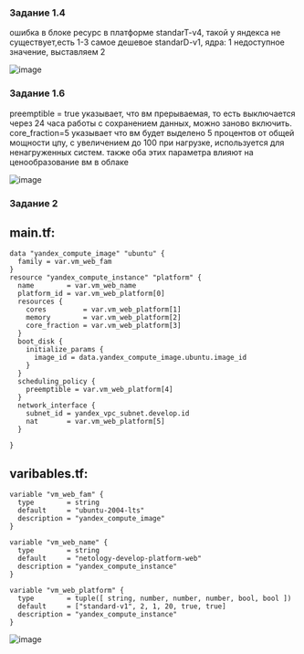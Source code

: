 ### Задание 1.4

ошибка в блоке ресурс в платформе standarT-v4, такой у яндекса не существует,есть 1-3 самое дешевое standarD-v1, 
ядра: 1 недоступное значение, выставляем 2


![image](https://github.com/user-attachments/assets/8fc47b66-bb21-42e8-9fa0-11191e2c4b2a)

### Задание 1.6

preemptible = true указывает, что вм прерываемая, то есть выключается через 24 часа работы с сохранением данных, можно заново включить.  
core_fraction=5 указывает что вм будет выделено 5 процентов от общей мощности цпу, с увеличением до 100 при нагрузке, используется для ненагруженных систем.
также оба этих параметра влияют на ценообразование вм в облаке

![image](https://github.com/user-attachments/assets/9df669c0-f9b2-439d-a59e-a6b5d346a07c)

### Задание 2

## main.tf: 
```
data "yandex_compute_image" "ubuntu" {
  family = var.vm_web_fam
}
resource "yandex_compute_instance" "platform" {
  name        = var.vm_web_name
  platform_id = var.vm_web_platform[0]
  resources {
    cores         = var.vm_web_platform[1]
    memory        = var.vm_web_platform[2]
    core_fraction = var.vm_web_platform[3]
  }
  boot_disk {
    initialize_params {
      image_id = data.yandex_compute_image.ubuntu.image_id
    }
  }
  scheduling_policy {
    preemptible = var.vm_web_platform[4]
  }
  network_interface {
    subnet_id = yandex_vpc_subnet.develop.id
    nat       = var.vm_web_platform[5]
  }

}
```
## varibables.tf:
```
variable "vm_web_fam" {
  type        = string
  default     = "ubuntu-2004-lts"
  description = "yandex_compute_image"
}

variable "vm_web_name" {
  type        = string
  default     = "netology-develop-platform-web"
  description = "yandex_compute_instance"
}

variable "vm_web_platform" {
  type        = tuple([ string, number, number, number, bool, bool ])
  default     = ["standard-v1", 2, 1, 20, true, true]
  description = "yandex_compute_instance"
}
```


![image](https://github.com/user-attachments/assets/db718a24-2336-4b1e-8906-96ee12265efe)

